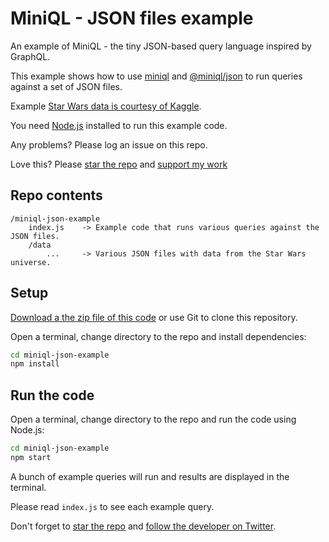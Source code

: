 # MiniQL - JSON files example

An example of MiniQL - the tiny JSON-based query language inspired by GraphQL.

This example shows how to use [miniql](https://www.npmjs.com/package/miniql) and [@miniql/json](https://www.npmjs.com/package/@miniql/json) to run queries against a set of JSON files.

Example [Star Wars data is courtesy of Kaggle](https://www.kaggle.com/jsphyg/star-wars/data).

You need [Node.js](https://nodejs.org/en/) installed to run this example code.

Any problems? Please log an issue on this repo.

Love this? Please [star the repo](https://github.com/miniql/miniql) and [support my work](https://www.codecapers.com.au/about#support-my-work)


## Repo contents

```
/miniql-json-example
    index.js    -> Example code that runs various queries against the JSON files.
    /data
        ...     -> Various JSON files with data from the Star Wars universe.
```

## Setup

[Download a the zip file of this code](https://github.com/miniql/miniql-json-example/archive/master.zip) or use Git to clone this repository.

Open a terminal, change directory to the repo and install dependencies:

```bash
cd miniql-json-example
npm install
```

## Run the code

Open a terminal, change directory to the repo and run the code using Node.js:

```bash
cd miniql-json-example
npm start
```

A bunch of example queries will run and results are displayed in the terminal.

Please read `index.js` to see each example query.

Don't forget to [star the repo](https://github.com/miniql/miniql) and [follow the developer on Twitter](https://twitter.com/ashleydavis75).
